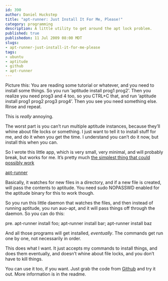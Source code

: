 ```yaml
--- 
id: 390
author: Daniel Huckstep
title: "apt-runner: Just Install It For Me, Please!"
category: programming
description: A little utility to get around the apt lock problem.
published: true
publishedon: 11 Jul 2009 08:00 MDT
slugs: 
- apt-runner-just-install-it-for-me-please
tags: 
- ubuntu
- aptitude
- github
- apt-runner
---
```

Picture this: You are reading some tutorial or whatever, and you need to
install some things. So you run ‘aptitude install prog1 prog2’. Then you
realize you need prog3 and 4 too, so you CTRL+C that, and run ‘aptitude
install prog1 prog2 prog3 prog4’. Then you see you need something else.
Rinse and repeat.

This is *really* annoying.

The worst part is you can’t run multiple aptitude instances, because
they’ll whine about file locks or something. I just want to tell it to
install stuff for me, and do it when you get the time. I understand you
can’t do it now, but install this when you can.

So I wrote this little app, which is very small, very minimal, and will
probably break, but works for me. It’s pretty much [the simplest thing
that could possibly
work](http://c2.com/xp/DoTheSimplestThingThatCouldPossiblyWork.html)

[apt-runner](http://github.com/darkhelmet/apt-runner)

Basically, it watches for new files in a directory, and if a new file is
created, will pass the contents to aptitude. You need sudo NOPASSWD
enabled for the aptitude binary for this to work though.

So you run this little daemon that watches the files, and then instead
of running aptitude, you run auo-apt, and it will pass things off
through the daemon. So you can do this:

pre. apt-runner install foo; apt-runner install bar; apt-runner install
baz

And all those programs will get installed, *eventually*. The commands
get run one by one, not necessarily in order.

This does what I want. It just accepts my commands to install things,
and does them eventually, and doesn’t whine about file locks, and you
don’t have to kill things.

You can use it too, if you want. Just grab the code from
[Github](http://github.com/darkhelmet/apt-runner) and try it out. More
information is in the readme.
